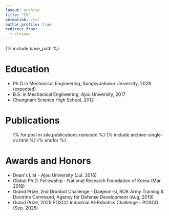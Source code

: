 ```yaml
---
layout: archive
title: "CV"
permalink: /cv/
author_profile: true
redirect_from:
  - /resume
---
```


{% include base_path %}

Education
======
* Ph.D in Mechanical Engineering, Sungkyunkwan University, 2026 (expected)
* B.S. in Mechanical Engineering, Ajou University, 2017
* Chungnam Science High School, 2012

Publications
======
  <ul>{% for post in site.publications reversed %}
    {% include archive-single-cv.html %}
  {% endfor %}</ul>
  
Awards and Honors
======
* Dean's List - Ajou University (Jul. 2016)
* Global Ph.D. Fellowship - National Research Foundation of Korea (Mar. 2018)
* Grand Prize, 2nd Dronbot Challenge - Daejeon-si, ROK Army Training & Doctrine Command, Agency for Defense Development (Aug, 2019)
* Grand Prize, 2025 POSCO Industrial AI-Robotics Challenge - POSCO (Sep. 2025)
